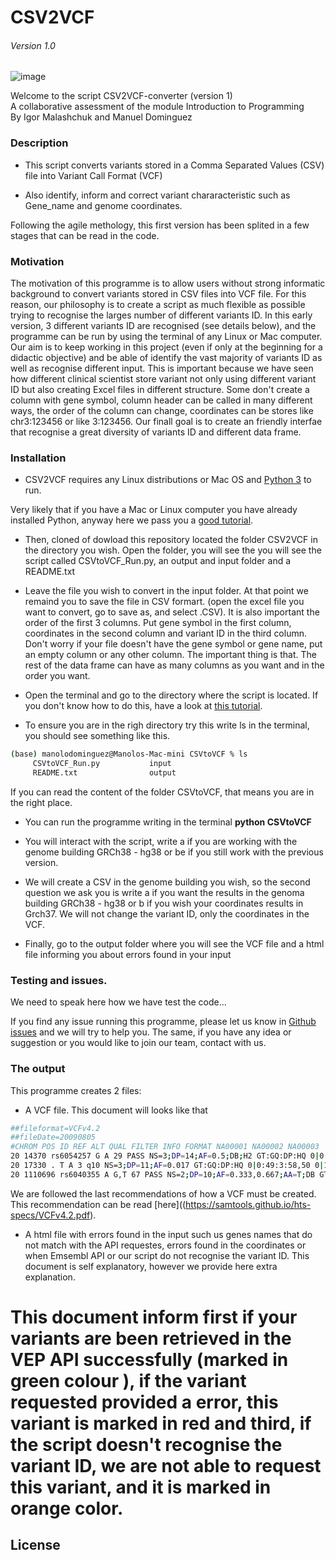 # CSV2VCF
###### Version 1.0
![image](https://drive.google.com/uc?export=view&id=1qTdMNRkowLjhYSBPqZSy3Lp6gcv4V-A_)

 Welcome to the script CSV2VCF-converter (version 1)                        
 A collaborative assessment of the module Introduction to Programming      
 By Igor Malashchuk and Manuel Dominguez  


### Description

  - This script converts variants stored in a Comma Separated Values (CSV) file into Variant Call Format (VCF)

  - Also identify, inform and correct variant chararacteristic such as Gene_name and genome coordinates.
  
Following the agile methology, this first version has been splited in a few stages that can be read in the code.

### Motivation 
The motivation of this programme is to allow users without strong informatic background to convert variants stored in CSV files into VCF file. For this reason, our philosophy is to create a script as much flexible as possible trying to recognise the larges number of different variants ID. In this early version, 3 different variants ID are recognised (see details below), and the programme can be run by using the terminal of any Linux or Mac computer. Our aim is to keep working in this project (even if only at the beginning for a didactic objective) and be able of identify the vast majority of variants ID as well as recognise different input. This is important because we have seen how different clinical scientist store variant not only using different variant ID but also creating Excel files in different structure. Some don't create a column with gene symbol, column header can be called in many different ways, the order of the column can change, coordinates can be stores like chr3:123456 or like 3:123456. Our finall goal is to create an friendly interfae that recognise a great diversity of variants ID and different data frame. 

### Installation

 - CSV2VCF requires any Linux distributions or Mac OS and [Python 3](https://www.python.org/) to run.

Very likely that if you have a Mac or Linux computer you have already installed Python, anyway here we pass you a  [good tutorial](https://realpython.com/installing-python/).

 - Then, cloned of dowload this repository located the folder CSV2VCF in the directory you wish. Open the folder, you will see the you will see the script called CSVtoVCF_Run.py, an output and input folder and a README.txt
 
 - Leave the file you wish to convert in the input folder. At that point we remaind you to save the file in CSV formart. (open the excel file you want to convert, go to save as, and select .CSV). It is also important the order of the first 3 columns. Put gene symbol in the first column, coordinates in the second column and variant ID in the third column.
 Don't worry if your file doesn't have the gene symbol or gene name, put an empty column or any other column. The important thing is that. The rest of the data frame can have as many columns as you want and in the order you want.

 
 - Open the terminal and go to the directory where the script is located.
  If you don't know how to do this, have a look at  [this tutorial](https://www.youtube.com/watch?v=Vhcx4KJbtes&feature=emb_logo).

 - To ensure you are in the righ directory try this write ls in the terminal, you should see something like this.
```sh
(base) manolodominguez@Manolos-Mac-mini CSVtoVCF % ls
     CSVtoVCF_Run.py           input
     README.txt                output
```
If you can read the content of the folder CSVtoVCF, that means you are in the right place.

 - You can run the programme writing in the terminal **python CSVtoVCF** 
 
 - You will interact with the script, write a if you are working with the genome building GRCh38 - hg38 or be if you still work with the previous version.
 
 - We will create a CSV in the genome building you wish, so the second question we ask you is write a if you want the results in the genoma building GRCh38 - hg38 or b if you wish your coordinates results in Grch37. We will not change the variant ID, only the coordinates in the VCF.
 
 - Finally, go to the output folder where you will see the VCF file and a html file informing you about errors found in your input
 
 
 ### Testing and issues.

We need to speak here how we have test the code...

If you find any issue running this programme, please let us know in [Github issues](https://github.com/Manuel-DominguezCBG/Igor-Manuel/issues) and we will try to help you. The same, if you have any idea or suggestion or you would like to join our team, contact with us. 


### The output

This programme creates 2 files:

 - A VCF file. This document will looks like that
 
 ```sh
 ##fileformat=VCFv4.2
##fileDate=20090805
#CHROM POS ID REF ALT QUAL FILTER INFO FORMAT NA00001 NA00002 NA00003
20 14370 rs6054257 G A 29 PASS NS=3;DP=14;AF=0.5;DB;H2 GT:GQ:DP:HQ 0|0:48:1:51,51 1|0:48:8:51,51 1/1:43:5:.,.
20 17330 . T A 3 q10 NS=3;DP=11;AF=0.017 GT:GQ:DP:HQ 0|0:49:3:58,50 0|1:3:5:65,3 0/0:41:3
20 1110696 rs6040355 A G,T 67 PASS NS=2;DP=10;AF=0.333,0.667;AA=T;DB GT:GQ:DP:HQ 1|2:21:6:23,27 2|1:2:0:18,2 2/2:35:4
 ```
We are followed the last recommendations of how a VCF must be created. This recommendation can be read  [here]((https://samtools.github.io/hts-specs/VCFv4.2.pdf).

 - A html file with errors found in the input such us genes names that do not match with the API requestes, errors found in the coordinates or when Emsembl API or our script do not recognise the variant ID. This document is self explanatory, however we provide here extra explanation.
# This document inform first if your variants are been retrieved in the VEP API successfully (marked in green colour ), if the variant requested provided a error, this variant is marked in red and third, if the script doesn't recognise the variant ID, we are not able to request this variant, and it is marked in orange color.



License
----

